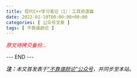 ```yaml
---
title: 现代C++学习笔记（1）：工具资源篇
date: 2022-01-10T00:00:00+08:00
categories: [ 公众号文章 ]
tags: [ 不靠谱颜论 ]
---
```


<font color=red><i>原文待拷贝备份...</i></font>

<div class="p-5 text-center">--- END ---</div>

<i><b>注：</b>本文首发表于[“不靠谱颜论”公众号](https://mp.weixin.qq.com/s/5pMnsBCJxr5bt9hmKLQkDw)，并同步至本站。</i>
